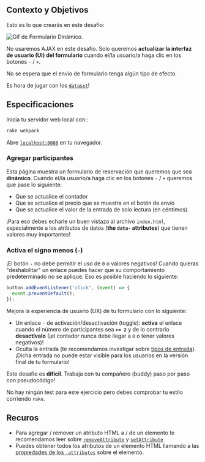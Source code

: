 ## Contexto y Objetivos

Esto es lo que crearás en este desafío:

![Gif de Formulario Dinámico ](https://raw.githubusercontent.com/lewagon/fullstack-images/master/frontend/booking-form.gif).

No usaremos AJAX en este desafío. Solo queremos **actualizar la interfaz de usuario (UI) del formulario** cuando el/la usuario/a haga clic en los botones `-` / `+`.

No se espera que el envío de formulario tenga algún tipo de efecto.

Es hora de jugar con los [`dataset`](https://developer.mozilla.org/en-US/docs/Web/API/HTMLElement/dataset)!

## Especificaciones

Inicia tu servidor web local con::

```bash
rake webpack
```

Abre [`localhost:8080`](http://localhost:8080) en tu navegador.

### Agregar participantes

Esta página muestra un formulario de reservación que queremos que sea **dinámico**. Cuando el/la usuario/a haga clic en los botones `-` / `+` queremos que pase lo siguiente:

- Que se actualice el contador
- Que se actualice el precio que se muestra en el botón de envío
- Que se actualice el valor de la entrada de solo lectura (en céntimos).

¡Para eso debes echarle un buen vistazo al archivo `index.html`, especialmente a los atributos de datos (**the `data-` attributes**) que tienen valores muy importantes!

### Activa el signo menos (`-`)

¡El botón `-` no debe permitir el uso de `0` o valores negativos! Cuando quieras "deshabilitar" un enlace puedes hacer que su comportamiento predeterminado no se aplique. Eso es posible haciendo lo siguiente:

```js
button.addEventListener('click', (event) => {
  event.preventDefault();
});

```

Mejora la experiencia de usuario (UX) de tu formulario con lo siguiente:

- Un enlace `-` de activación/desactivación (toggle): **activa** el enlace cuando el número de participantes sea **`>= 2`** y de lo contrario **desactívalo** (¡el contador nunca debe llegar a `0` o tener valores negativos)!
- Oculta la entrada (te recomendamos investigar sobre [tipos de entrada](https://developer.mozilla.org/en-US/docs/Web/HTML/Element/input)).¡Dicha entrada no puede estar visible para los usuarios en la versión final de tu formulario!

Este desafio es **dificil**. Trabaja con tu compañero (buddy) paso por paso con pseudocódigo!

No hay ningún test para este ejercicio pero debes comprobar tu estilo corriendo `rake`.

## Recuros

- Para agregar / remover un atributo HTML a / de un elemento te recomendamos leer sobre [`removeAttribute`](https://developer.mozilla.org/en-US/docs/Web/API/Element/removeAttribute) y  [`setAttribute`](https://developer.mozilla.org/en-US/docs/Web/API/Element/setAttribute)
- Puedes obtener todos los atributos de un elemento HTML llamando a las [propiedades de los `.attributes`](https://developer.mozilla.org/en-US/docs/Web/API/Element/attributes) sobre el elemento.
